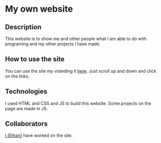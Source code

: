 # My own website

## Description

This website is to show me and other people what I am able to do with programing and my other projects I have made.

## How to use the site

You can use the site my visteding it [here](https://not-a-ethan.github.io/). Just scroll up and down and click on the links.

## Technologies

I used HTML and CSS and JS to build this website. Some projects on the page are made in JS.

## Collaborators

[I (Ethan)](<[https://github.com/ethan-master-coding](https://github.com/not-a-ethan/)>) have worked on the site.
